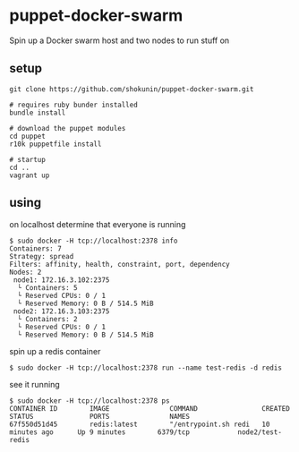 puppet-docker-swarm
===================

Spin up a Docker swarm host and two nodes to run stuff on


setup
-----

```
git clone https://github.com/shokunin/puppet-docker-swarm.git

# requires ruby bunder installed
bundle install

# download the puppet modules
cd puppet
r10k puppetfile install

# startup
cd ..
vagrant up

```

using
-----

on localhost determine that everyone is running

```
$ sudo docker -H tcp://localhost:2378 info
Containers: 7
Strategy: spread
Filters: affinity, health, constraint, port, dependency
Nodes: 2
 node1: 172.16.3.102:2375
  └ Containers: 5
  └ Reserved CPUs: 0 / 1
  └ Reserved Memory: 0 B / 514.5 MiB
 node2: 172.16.3.103:2375
  └ Containers: 2
  └ Reserved CPUs: 0 / 1
  └ Reserved Memory: 0 B / 514.5 MiB
```

spin up a redis container

```
$ sudo docker -H tcp://localhost:2378 run --name test-redis -d redis
```

see it running

```
$ sudo docker -H tcp://localhost:2378 ps
CONTAINER ID        IMAGE               COMMAND                CREATED             STATUS              PORTS               NAMES
67f550d51d45        redis:latest        "/entrypoint.sh redi   10 minutes ago      Up 9 minutes        6379/tcp            node2/test-redis    
```




